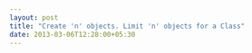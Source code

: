 ```yaml
---
layout: post
title: "Create 'n' objects. Limit 'n' objects for a Class"
date: 2013-03-06T12:28:00+05:30
---
```

